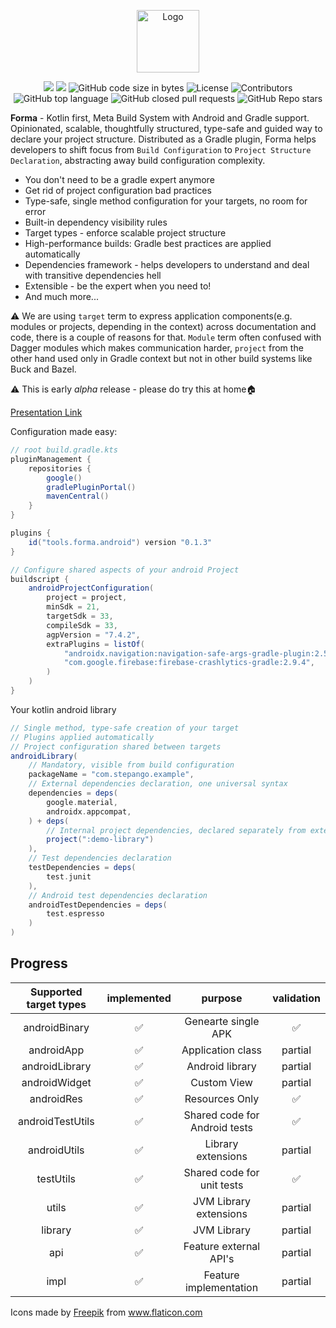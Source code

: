 <p align="center">
    <a href="https://forma.tools" target="_blank" rel="noopener noreferrer"><img width="100" src="./img/press.svg" alt="Logo"></a>
</p>

<p align="center">
    <img src="https://github.com/stepango/forma/workflows/Android%20CI/badge.svg"/>
    <a href="https://plugins.gradle.org/plugin/tools.forma.android"><img src="https://img.shields.io/maven-metadata/v/https/plugins.gradle.org/m2/tools/forma/android/tools.forma.android.gradle.plugin/maven-metadata.xml.svg?colorB=007ec6&label=Gradle%20Plugin"/></a>
    <img alt="GitHub code size in bytes" src="https://img.shields.io/github/languages/code-size/stepango/forma">
    <img alt="License" src="https://img.shields.io/github/license/formatools/forma"/>
    <img alt="Contributors" src="https://img.shields.io/github/contributors/formatools/forma"/>
    <img alt="GitHub top language" src="https://img.shields.io/github/languages/top/formatools/forma"/>
    <img alt="GitHub closed pull requests" src="https://img.shields.io/github/issues-pr-closed/formatools/forma"/>
    <img alt="GitHub Repo stars" src="https://img.shields.io/github/stars/formatools/forma?style=social"/>
</p>

**Forma** - Kotlin first, Meta Build System with Android and Gradle support. Opinionated, scalable, thoughtfully
structured, type-safe and guided way to declare your project structure. Distributed as a Gradle plugin, Forma helps
developers to shift focus from `Build Configuration` to `Project Structure Declaration`, abstracting away build
configuration complexity.

- You don't need to be a gradle expert anymore
- Get rid of project configuration bad practices
- Type-safe, single method configuration for your targets, no room for error
- Built-in dependency visibility rules
- Target types - enforce scalable project structure
- High-performance builds: Gradle best practices are applied automatically
- Dependencies framework - helps developers to understand and deal with transitive dependencies hell
- Extensible - be the expert when you need to!
- And much more...

⚠️ We are using `target` term to express application components(e.g. modules or projects, depending in the context)
across documentation and code, there is a couple of reasons for that. `Module` term often confused with Dagger modules
which makes communication harder, `project` from the other hand used only in Gradle context but not in other build
systems like Buck and Bazel.

⚠️ This is early *alpha* release - please do try this at home🏠

[Presentation Link](https://www.beautiful.ai/player/-MLn7RnBBWeh7vePDoDq)

Configuration made easy:

``` gradle
// root build.gradle.kts
pluginManagement {
    repositories {
        google()
        gradlePluginPortal()
        mavenCentral()
    }
}

plugins {
    id("tools.forma.android") version "0.1.3"
}

// Configure shared aspects of your android Project
buildscript {
    androidProjectConfiguration(
        project = project,
        minSdk = 21,
        targetSdk = 33,
        compileSdk = 33,
        agpVersion = "7.4.2",
        extraPlugins = listOf(
            "androidx.navigation:navigation-safe-args-gradle-plugin:2.5.3",
            "com.google.firebase:firebase-crashlytics-gradle:2.9.4",
        )
    )
}
```

Your kotlin android library

``` gradle
// Single method, type-safe creation of your target
// Plugins applied automatically
// Project configuration shared between targets
androidLibrary(
    // Mandatory, visible from build configuration
    packageName = "com.stepango.example",
    // External dependencies declaration, one universal syntax
    dependencies = deps(
        google.material,
        androidx.appcompat,
    ) + deps(
        // Internal project dependencies, declared separately from externals
        project(":demo-library")
    ),
    // Test dependencies declaration
    testDependencies = deps(
        test.junit
    ),
    // Android test dependencies declaration
    androidTestDependencies = deps(
        test.espresso
    )
)
```

## Progress

| Supported target types | implemented |            purpose            | validation |
|:----------------------:|:-----------:|:-----------------------------:|:----------:|
|     androidBinary      |      ✅      |      Genearte single APK      |     ✅      |
|       androidApp       |      ✅      |       Application class       |  partial   |
|     androidLibrary     |      ✅      |        Android library        |  partial   |
|     androidWidget      |      ✅      |          Custom View          |  partial   |
|       androidRes       |      ✅      |        Resources Only         |     ✅      |
|    androidTestUtils    |      ✅      | Shared code for Android tests |     ✅      |
|      androidUtils      |      ✅      |      Library extensions       |  partial   |
|       testUtils        |      ✅      |  Shared code for unit tests   |     ✅      |
|         utils          |      ✅      |    JVM Library extensions     |  partial   |
|        library         |      ✅      |          JVM Library          |  partial   |
|          api           |      ✅      |    Feature external API's     |  partial   |
|          impl          |      ✅      |    Feature implementation     |  partial   |

Icons made by <a href="https://www.flaticon.com/authors/freepik" title="Freepik">Freepik</a>
from <a href="https://www.flaticon.com/" title="Flaticon">www.flaticon.com</a>
